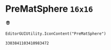# PreMatSphere `16x16`
<img src="/img/PreMatSphere.png" width=16 height=16>

``` CSharp
EditorGUIUtility.IconContent("PreMatSphere")
```
```
3303841103410983472
```
